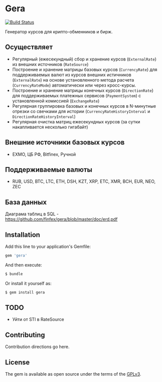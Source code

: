# Gera

[![Build Status](https://travis-ci.org/finfex/gera.svg?branch=master)](https://travis-ci.org/finfex/gera)


Генератор курсов для крипто-обменников и бирж.

## Осуществляет

* Регулярный (ежесекундный) сбор и хранение курсов (`ExternalRate`) из внешних источников (`RateSource`)
* Построение и хранение матрицы базовых курсов (`CurrencyRate`) для поддерживаемых валют из курсов внешних истичников (`ExternalRate`) на основе установленного метода расчета (`CurrencyRateMode`) автоматически или через кросс-курсы.
* Построение и хранение матрицы конечных курсов (`DirectionRate`) для поддерживаемых платежных сервисов (`PaymentSystem`) с установленной комиссией (`ExchangeRate`) 
* Регулярная группировка базовых и конечных курсов в N-минутные отрезки со свечками для истории (`CurrencyRateHistoryInterval` и `DirectionRateHistoryInterval`)
* Регулярная очистка матриц ежесекундных курсов (за сутки накапливается несколько гигабайт)

## Внешние источники базовых курсов

* EXMO, ЦБ РФ, Bitfinex, Ручной

## Поддерживаемые валюты

* RUB, USD, BTC, LTC, ETH, DSH, KZT, XRP, ETC, XMR, BCH, EUR, NEO, ZEC

## База данных

Диаграма таблиц в SQL - https://github.com/finfex/gera/blob/master/doc/erd.pdf

## Installation

Add this line to your application's Gemfile:

```ruby
gem 'gera'
```

And then execute:
```bash
$ bundle
```

Or install it yourself as:
```bash
$ gem install gera
```

## TODO

* Уйти от STI в RateSource

## Contributing
Contribution directions go here.

## License
The gem is available as open source under the terms of the [GPLv3](https://opensource.org/licenses/GPL-3.0).
